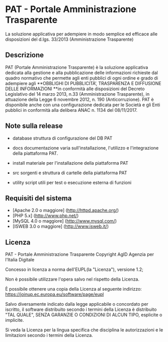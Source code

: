 # PAT - Portale Amministrazione Trasparente

La soluzione applicativa per adempiere in modo semplice ed efficace alle disposizioni del d.lgs. 33/2013 (Amministrazione Trasparente)

## Descrizione
PAT (Portale Amministrazione Trasparente) è la soluzione applicativa
dedicata alla gestione e alla pubblicazione delle informazioni richieste
dal quadro normativo che permette agli enti pubblici di ogni ordine e
grado di adempiere agli **OBBLIGHI DI PUBBLICITÀ’, TRASPARENZA E
DIFFUSIONE DELLE INFORMAZIONI **in conformità alle disposizioni del
Decreto Legislativo del 14 marzo 2013, n.33 (Amministrazione Trasparente),
in attuazione della Legge 6 novembre 2012, n. 190 (Anticorruzione).
PAT è disponibile anche con una configurazione dedicata per le Società e
gli Enti pubblici in conformità alla delibera ANAC n. 1134 del 08/11/2017.

## Note sulla release

 * database 
   struttura di configurazione del DB PAT

 * docs
   documentazione varia sull'installazione, l'utilizzo e l'integrazione della piattaforma PAT.

 * install
   materiale per l'installazione della piattaforma PAT

 * src
   sorgenti e struttura di cartelle della piattaforma PAT

 * utility
   script utili per test o esecuzione esterna di funzioni

## Requisiti del sistema

 * [Apache 2.0 o maggiore] (http://httpd.apache.org/)
 * [PHP 5.x] (http://www.php.net/)
 * [MySQL 4.0 o maggiore] (http://www.mysql.com/)
 * [ISWEB 3.0 o maggiore] (http://www.isweb.it/)


## Licenza

PAT - Portale Amministrazione Trasparente
Copyright AgID Agenzia per l'Italia Digitale

Concesso in licenza a norma dell'EUPL(la "Licenza"), versione 1.2;

Non è possibile utilizzare l'opera salvo nel rispetto
della Licenza.

È possibile ottenere una copia della Licenza al seguente
indirizzo: https://joinup.ec.europa.eu/software/page/eupl

Salvo diversamente indicato dalla legge applicabile o
concordato per iscritto, il software distribuito secondo
i termini della Licenza è distribuito "TAL QUALE",
SENZA GARANZIE O CONDIZIONI DI ALCUN TIPO,
esplicite o implicite.

Si veda la Licenza per la lingua specifica che disciplina
le autorizzazioni e le limitazioni secondo i termini della
Licenza.
